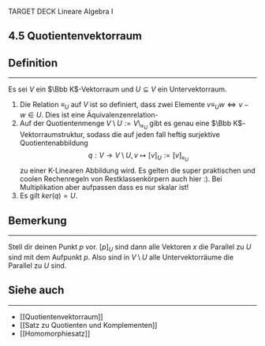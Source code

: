 TARGET DECK
Lineare Algebra I

4.5 Quotientenvektorraum
--
## Definition
***
Es sei $V$ ein $\Bbb K$-Vektorraum und $U\subseteq V$ ein Untervektorraum.
1. Die Relation $\equiv_U$ auf $V$ ist so definiert, dass zwei Elemente $v \equiv_U w \iff v-w\in U$. Dies ist eine Äquivalenzenrelation-
2. Auf der Quotientenmenge $V\setminus U := V \setminus_{\equiv_U}$ gibt es genau eine $\Bbb K$-Vektorraumstruktur, sodass die auf jeden fall heftig surjektive Quotientenabbildung$$q: V \rightarrow V\setminus U, v\mapsto[v]_U := [v]_{\equiv_U}$$
   zu einer K-Linearen Abbildung wird. Es gelten die super praktischen und coolen Rechenregeln von Restklassenkörpern auch hier :). Bei Multiplikation aber aufpassen dass es nur skalar ist!
3. Es gilt $ker(q)=U$.
## Bemerkung
***
Stell dir deinen Punkt $p$ vor. $[p]_U$ sind dann alle Vektoren $x$ die Parallel zu $U$ sind mit dem Aufpunkt $p$. Also sind in $V \setminus U$ alle Untervektorräume die Parallel zu $U$ sind.
## Siehe auch
***
* [[Quotientenvektorraum]]
* [[Satz zu Quotienten und Komplementen]]
* [[Homomorphiesatz]]
<!--ID: 1709384076020-->
